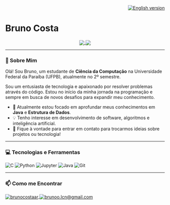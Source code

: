 <div align="right">
  <a href="READMEen.md">
    <img src="https://img.shields.io/badge/language-English-blue.svg" alt="English version">
  </a>
</div>

# Bruno Costa
<p align="center">
  <a href="https://github.com/anuraghazra/github-readme-stats">
    <img align="center" src="https://github-readme-stats.vercel.app/api?username=brunocostaar&show_icons=true&theme=dracula&hide_border=true&include_all_commits=true" />
  </a>
  <a href="https://github.com/anuraghazra/convoychat">
    <img align="center" src="https://github-readme-stats.vercel.app/api/top-langs/?username=brunocostaar&layout=compact&theme=dracula&hide_border=true" />
  </a>
</p>

---

### 👋 Sobre Mim

Olá! Sou Bruno, um estudante de **Ciência da Computação** na Universidade Federal da Paraíba (UFPB), atualmente no 2º semestre. 

Sou um entusiasta de tecnologia e apaixonado por resolver problemas através do código. Estou no início da minha jornada na programação e sempre em busca de novos desafios para expandir meu conhecimento.

-   🌱 Atualmente estou focado em aprofundar meus conhecimentos em **Java** e **Estrutura de Dados**.
-   💡 Tenho interesse em desenvolvimento de software, algoritmos e inteligência artificial.
-   💬 Fique à vontade para entrar em contato para trocarmos ideias sobre projetos ou tecnologia!

---

### 💻 Tecnologias e Ferramentas

![C](https://img.shields.io/badge/C-A8B9CC?style=for-the-badge&logo=c&logoColor=white)
![Python](https://img.shields.io/badge/python-3670A0?style=for-the-badge&logo=python&logoColor=ffdd54)
![Jupyter](https://img.shields.io/badge/jupyter-%23F37626.svg?style=for-the-badge&logo=jupyter&logoColor=white)
![Java](https://img.shields.io/badge/java-%23ED8B00.svg?style=for-the-badge&logo=openjdk&logoColor=white)
![Git](https://img.shields.io/badge/git-%23F05033.svg?style=for-the-badge&logo=git&logoColor=white)

---

### 📫 Como me Encontrar

<p align="left">
  <a href="https://www.linkedin.com/in/brunocostaar/" target="_blank">
    <img align="center" src="https://img.shields.io/badge/linkedin-%230077B5.svg?style=for-the-badge&logo=linkedin&logoColor=white" alt="brunocostaar"/>
  </a>
  <a href="mailto:brunoo.lcn@gmail.com" target="_blank">
    <img align="center" src="https://img.shields.io/badge/Gmail-D14836?style=for-the-badge&logo=gmail&logoColor=white" alt="brunoo.lcn@gmail.com"/>
  </a>
</p>
